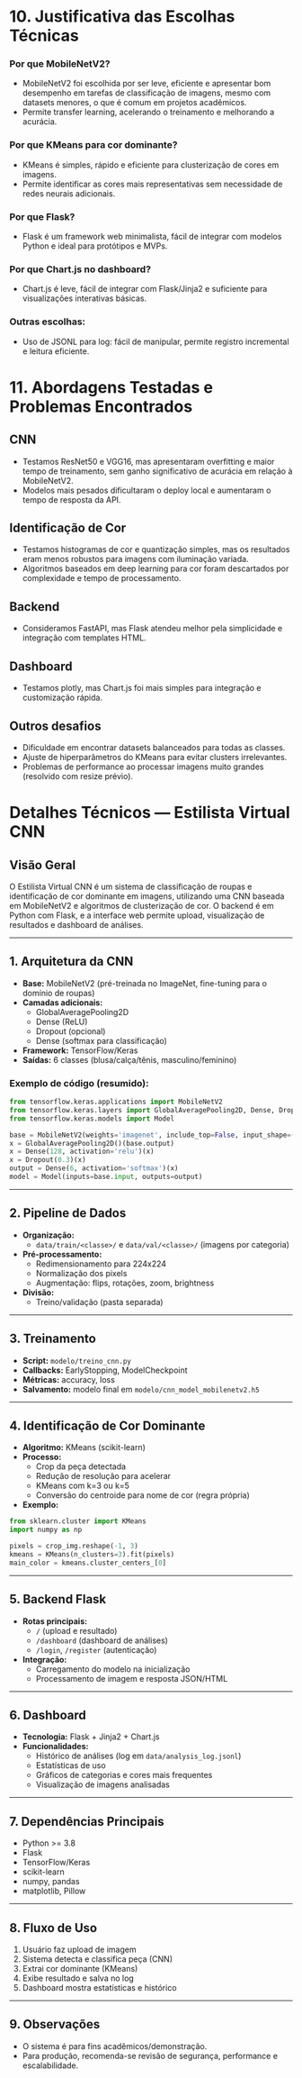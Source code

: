 # 10. Justificativa das Escolhas Técnicas

### Por que MobileNetV2?
- MobileNetV2 foi escolhida por ser leve, eficiente e apresentar bom desempenho em tarefas de classificação de imagens, mesmo com datasets menores, o que é comum em projetos acadêmicos.
- Permite transfer learning, acelerando o treinamento e melhorando a acurácia.

### Por que KMeans para cor dominante?
- KMeans é simples, rápido e eficiente para clusterização de cores em imagens.
- Permite identificar as cores mais representativas sem necessidade de redes neurais adicionais.

### Por que Flask?
- Flask é um framework web minimalista, fácil de integrar com modelos Python e ideal para protótipos e MVPs.

### Por que Chart.js no dashboard?
- Chart.js é leve, fácil de integrar com Flask/Jinja2 e suficiente para visualizações interativas básicas.

### Outras escolhas:
- Uso de JSONL para log: fácil de manipular, permite registro incremental e leitura eficiente.

# 11. Abordagens Testadas e Problemas Encontrados

## CNN
- Testamos ResNet50 e VGG16, mas apresentaram overfitting e maior tempo de treinamento, sem ganho significativo de acurácia em relação à MobileNetV2.
- Modelos mais pesados dificultaram o deploy local e aumentaram o tempo de resposta da API.

## Identificação de Cor
- Testamos histogramas de cor e quantização simples, mas os resultados eram menos robustos para imagens com iluminação variada.
- Algoritmos baseados em deep learning para cor foram descartados por complexidade e tempo de processamento.

## Backend
- Consideramos FastAPI, mas Flask atendeu melhor pela simplicidade e integração com templates HTML.

## Dashboard
- Testamos plotly, mas Chart.js foi mais simples para integração e customização rápida.

## Outros desafios
- Dificuldade em encontrar datasets balanceados para todas as classes.
- Ajuste de hiperparâmetros do KMeans para evitar clusters irrelevantes.
- Problemas de performance ao processar imagens muito grandes (resolvido com resize prévio).
# Detalhes Técnicos — Estilista Virtual CNN

## Visão Geral

O Estilista Virtual CNN é um sistema de classificação de roupas e identificação de cor dominante em imagens, utilizando uma CNN baseada em MobileNetV2 e algoritmos de clusterização de cor. O backend é em Python com Flask, e a interface web permite upload, visualização de resultados e dashboard de análises.

---

## 1. Arquitetura da CNN

- **Base:** MobileNetV2 (pré-treinada no ImageNet, fine-tuning para o domínio de roupas)
- **Camadas adicionais:**
  - GlobalAveragePooling2D
  - Dense (ReLU)
  - Dropout (opcional)
  - Dense (softmax para classificação)
- **Framework:** TensorFlow/Keras
- **Saídas:** 6 classes (blusa/calça/tênis, masculino/feminino)

### Exemplo de código (resumido):
```python
from tensorflow.keras.applications import MobileNetV2
from tensorflow.keras.layers import GlobalAveragePooling2D, Dense, Dropout
from tensorflow.keras.models import Model

base = MobileNetV2(weights='imagenet', include_top=False, input_shape=(224,224,3))
x = GlobalAveragePooling2D()(base.output)
x = Dense(128, activation='relu')(x)
x = Dropout(0.3)(x)
output = Dense(6, activation='softmax')(x)
model = Model(inputs=base.input, outputs=output)
```

---

## 2. Pipeline de Dados

- **Organização:**
  - `data/train/<classe>/` e `data/val/<classe>/` (imagens por categoria)
- **Pré-processamento:**
  - Redimensionamento para 224x224
  - Normalização dos pixels
  - Augmentação: flips, rotações, zoom, brightness
- **Divisão:**
  - Treino/validação (pasta separada)

---

## 3. Treinamento

- **Script:** `modelo/treino_cnn.py`
- **Callbacks:** EarlyStopping, ModelCheckpoint
- **Métricas:** accuracy, loss
- **Salvamento:** modelo final em `modelo/cnn_model_mobilenetv2.h5`

---

## 4. Identificação de Cor Dominante

- **Algoritmo:** KMeans (scikit-learn)
- **Processo:**
  - Crop da peça detectada
  - Redução de resolução para acelerar
  - KMeans com k=3 ou k=5
  - Conversão do centroide para nome de cor (regra própria)
- **Exemplo:**
```python
from sklearn.cluster import KMeans
import numpy as np

pixels = crop_img.reshape(-1, 3)
kmeans = KMeans(n_clusters=3).fit(pixels)
main_color = kmeans.cluster_centers_[0]
```

---

## 5. Backend Flask

- **Rotas principais:**
  - `/` (upload e resultado)
  - `/dashboard` (dashboard de análises)
  - `/login`, `/register` (autenticação)
- **Integração:**
  - Carregamento do modelo na inicialização
  - Processamento de imagem e resposta JSON/HTML

---

## 6. Dashboard

- **Tecnologia:** Flask + Jinja2 + Chart.js
- **Funcionalidades:**
  - Histórico de análises (log em `data/analysis_log.jsonl`)
  - Estatísticas de uso
  - Gráficos de categorias e cores mais frequentes
  - Visualização de imagens analisadas

---

## 7. Dependências Principais

- Python >= 3.8
- Flask
- TensorFlow/Keras
- scikit-learn
- numpy, pandas
- matplotlib, Pillow

---

## 8. Fluxo de Uso

1. Usuário faz upload de imagem
2. Sistema detecta e classifica peça (CNN)
3. Extrai cor dominante (KMeans)
4. Exibe resultado e salva no log
5. Dashboard mostra estatísticas e histórico

---

## 9. Observações

- O sistema é para fins acadêmicos/demonstração.
- Para produção, recomenda-se revisão de segurança, performance e escalabilidade.
